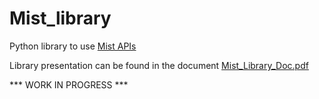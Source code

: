 # Mist_library
 Python library to use [Mist APIs](https://www.mist.com)

Library presentation can be found in the document [Mist_Library_Doc.pdf](https://github.com/tmunzer/Mist_library/blob/master/Mist_Library_Doc.pdf?raw=true)

*** WORK IN PROGRESS ***
